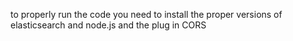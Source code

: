 to properly run the code you need to install the proper versions of elasticsearch and node.js and the plug in CORS
